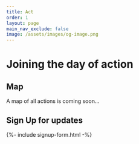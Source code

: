 ```yaml
---
title: Act
order: 1
layout: page
main_nav_exclude: false
image: /assets/images/og-image.png
---
```

# Joining the day of action

## Map

A map of all actions is coming soon...

## Sign Up for updates

<div>{%- include signup-form.html -%}</div>
